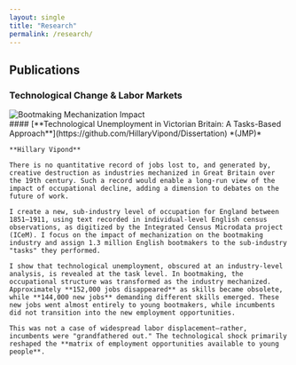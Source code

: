 ```yaml
---
layout: single
title: "Research"
permalink: /research/
---
```


## Publications  

### Technological Change & Labor Markets  

<div class="research-entry">

  <div class="research-image">
    <img src="../assets/images/Data.jpg" alt="Bootmaking Mechanization Impact">
  </div>

  <div class="research-text">
    #### [**Technological Unemployment in Victorian Britain: A Tasks-Based Approach**](https://github.com/HillaryVipond/Dissertation) *(JMP)*  

    **Hillary Vipond**  

    There is no quantitative record of jobs lost to, and generated by, creative destruction as industries mechanized in Great Britain over the 19th century. Such a record would enable a long-run view of the impact of occupational decline, adding a dimension to debates on the future of work.  

    I create a new, sub-industry level of occupation for England between 1851–1911, using text recorded in individual-level English census observations, as digitized by the Integrated Census Microdata project (ICeM). I focus on the impact of mechanization on the bootmaking industry and assign 1.3 million English bootmakers to the sub-industry "tasks" they performed.  

    I show that technological unemployment, obscured at an industry-level analysis, is revealed at the task level. In bootmaking, the occupational structure was transformed as the industry mechanized. Approximately **152,000 jobs disappeared** as skills became obsolete, while **144,000 new jobs** demanding different skills emerged. These new jobs went almost entirely to young bootmakers, while incumbents did not transition into the new employment opportunities.  

    This was not a case of widespread labor displacement—rather, incumbents were "grandfathered out." The technological shock primarily reshaped the **matrix of employment opportunities available to young people**.
  </div>

</div>
